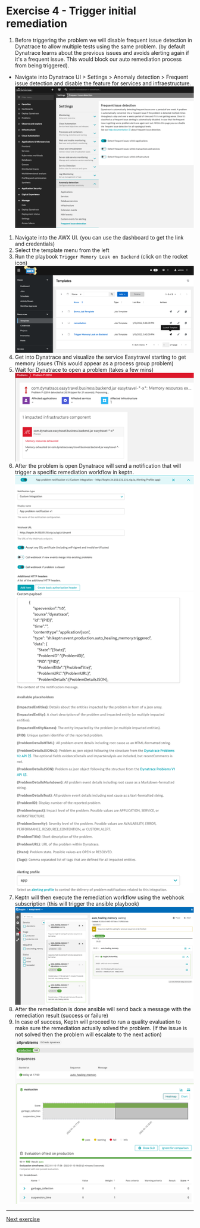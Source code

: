 # Exercise 4 - Trigger initial remediation
1. Before triggering the problem we will disable frequent issue detection in Dynatrace to allow multiple tests using the same problem. (by default Dynatrace learns about the previous issues and avoids alerting again if it's a frequent issue. This would block our auto remediation process from being triggered).
 - Navigate into Dynatrace UI > Settings > Anomaly detection > Frequent issue detection and disable the feature for services and infraestructure.
 ![playbook-trigger](./images/disable-feature.png)
1. Navigate into the AWX UI. (you can use the dashboard to get the link and credentials)
1. Select the template menu from the left 
1. Run the playbook `Trigger Memory Leak on Backend` (click on the rocket icon)
![playbook-trigger](./images/playbook-trigger.png)
1. Get into Dynatrace and visualize the service Easytravel starting to get memory issues (This would appear as a process group problem)
1. Wait for Dynatrace to open a problem (takes a few mins)
![problem-open](./images/problem-open.png)
1. After the problem is open Dynatrace will send a notification that will trigger a specific remediation workflow in keptn.
![notification](./images/notification-1.png)
![notification2](./images/notification-2.png)
1. Keptn will then execute the remediation workflow using the webhook subscription (this will trigger the ansible playbook)
![sequence](./images/keptn-sequence.png)
1. After the remediation is done ansible will send back a message with the remediation result (success or failure)
1. In case of success, Keptn will proceed to run a quality evaluation to make sure the remediation actually solved the problem. (If the issue is not solved then the problem will escalate to the next action)
![evaluation](./images/evaluation.png)


---
[Next exercise](./exercise-5.md)
